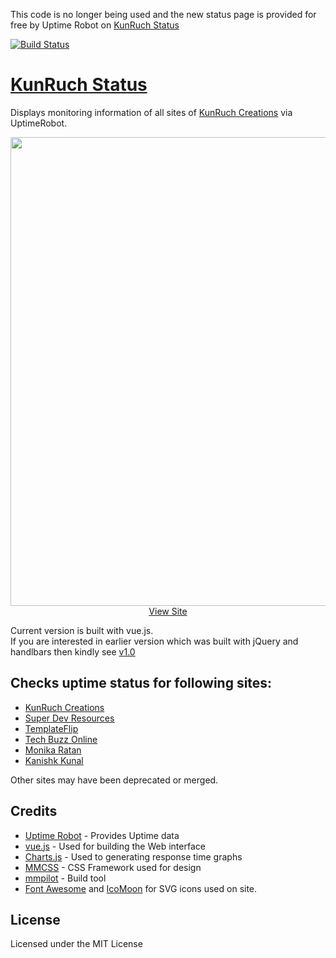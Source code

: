 This code is no longer being used and the new status page is provided for free by Uptime Robot on [KunRuch Status](https://status.kunruchcreations.com/)


[![Build Status](https://travis-ci.org/kunruch/status.kunruchcreations.com.svg?branch=master)](https://travis-ci.org/kunruch/status.kunruchcreations.com)

# [KunRuch Status](https://status.kunruchcreations.com/)

Displays monitoring information of all sites of [KunRuch Creations](https://kunruchcreations.com/) via UptimeRobot.

<p align="center">
<a href="https://status.kunruchcreations.com/">
<img src="https://raw.githubusercontent.com/kunruch/status.kunruchcreations.com/master/assets/img/featured.png" width="750px"></img>
<br>
View Site
</a>
</p>

Current version is built with vue.js.  
If you are interested in earlier version which was built with jQuery and handlbars then kindly see [v1.0](https://github.com/kunruch/status.kunruchcreations.com/tree/v1.0)

## Checks uptime status for following sites:

 - [KunRuch Creations](https://kunruchcreations.com)
 - [Super Dev Resources](https://superdevresources.com)
 - [TemplateFlip](https://templateflip.com)
 - [Tech Buzz Online](https://www.techbuzzonline.com/)
 - [Monika Ratan](http://monikaratan.in)
 - [Kanishk Kunal](http://kanishkkunal.in)
 
 Other sites may have been deprecated or merged.

## Credits

 - [Uptime Robot](https://uptimerobot.com/) - Provides Uptime data
 - [vue.js](http://vuejs.org/) - Used for building the Web interface
 - [Charts.js](http://www.chartjs.org/) - Used to generating response time graphs
 - [MMCSS](https://mmcss.kunruchcreations.com/) - CSS Framework used for design
 - [mmpilot](https://mmpilot.kunruchcreations.com/) - Build tool
 - [Font Awesome](http://fontawesome.io/) and [IcoMoon](https://icomoon.io/) for SVG icons used on site.

## License

Licensed under the MIT License
